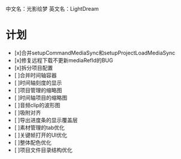 中文名：光影绘梦
英文名：LightDream

# 计划
* [x]合并setupCommandMediaSync和setupProjectLoadMediaSync
* [x]修复远程下载不更新mediaRefId的BUG
* [x]拆分项目配置
* [ ]合并时间轴容器
* [ ]时间轴刻度的显示
* [ ]项目管理的缩略图
* [ ]时间轴项目的缩略图
* [ ]音频clip的波形图
* [ ]吸附对齐
* [ ]导出进度条的显示覆盖层
* [ ]素材管理的tab优化
* [ ]关键帧打开的UI优化
* [ ]整体配色优化
* [ ]项目文件目录结构优化